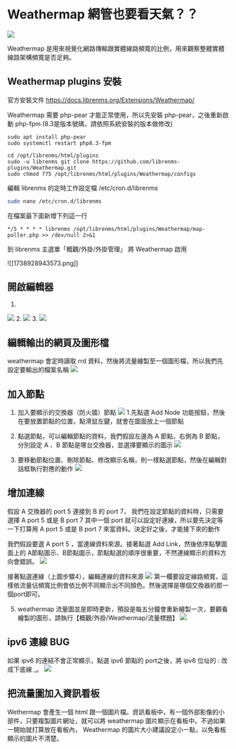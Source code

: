 #  Weathermap 網管也要看天氣？？

![](2024-01-19-08-58-34.png)

Weathermap 是用來視覺化網路傳輸跟實體線路頻寬的比例，用來觀察整體實體線路架構頻寬是否足夠。


## Weathermap plugins 安裝 
官方安裝文件
https://docs.librenms.org/Extensions/Weathermap/


Weathermap 需要 php-pear  才能正常使用，所以先安裝 php-pear，之後重新啟動 php-fpm (8.3是版本號碼，請依照系統安裝的版本做修改)
```shell
sudo apt install php-pear
sudo systemctl restart php8.3-fpm
```

```
cd /opt/librenms/html/plugins
sudo -u librenms git clone https://github.com/librenms-plugins/Weathermap.git
sudo chmod 775 /opt/librenms/html/plugins/Weathermap/configs
```

編輯 librenms 的定時工作設定檔  /etc/cron.d/librenms 
```bash
sudo nano /etc/cron.d/librenms 
```

在檔案最下面新增下列這一行

```
*/5 * * * * librenms /opt/librenms/html/plugins/Weathermap/map-poller.php >> /dev/null 2>&1
```

到 librenms 主選單「概觀/外掛/外掛管理」 將 Weathermap 啟用

![[1738928943573.png]]


## 開啟編輯器
1. 
![](2024-01-19-11-38-28.png)
2. 
![](2024-01-19-11-39-38.png)
3.
![](2024-01-19-11-48-41.png)

## 編輯輸出的網頁及圖形檔
weathermap 會定時讀取 rrd 資料，然後將流量繪製至一個圖形檔，所以我們先設定要輸出的檔案名稱
![](2024-01-19-12-14-06.png)

## 加入節點
1. 加入要顯示的交換器（防火牆）節點
![](2024-01-19-12-25-20.png)
1.先點選 Add Node 功能按鈕，然後在要放置節點的位置，點滑鼠左鍵，就會在圖面放上一個節點

2. 點選節點，可以編輯節點的資料，我們假設左邊為 A 節點，右側為 B 節點，分別設定 A 、B 節點是哪台交換器，並選擇要顯示的圖示
![](2024-01-19-12-36-15.png)
3. 要移動節點位置、刪除節點、修改顯示名稱，則一樣點選節點，然後在編輯對話框執行對應的動作
   ![](2024-01-19-12-40-35.png)

## 增加連線

假設 A 交換器的 port 5 連接到 B 的 port 7， 我們在設定節點的資料時，只需要選擇 A port 5 或是 B port 7 其中一個 port 就可以設定好連線，所以要先決定等一下打算用 A port 5 或是 B port 7 來當資料。決定好之後，才能接下來的動作

我們假設要選 A port 5 ，當連線資料來源。接著點選 Add Link，然後依序點擊圖面上的 A節點圖示、B節點圖示，節點點選的順序很重要，不然連線顯示的資料方向會錯誤。
![](2024-01-19-12-54-37.png)

接著點選連線（上圖步驟4），編輯連線的資料來源
![](2024-01-19-13-32-02.png)
第一欄要設定線路頻寬，這樣依流量佔頻寬比例會依比例不同顯示出不同顏色。然後選擇是哪個交換器的那一個port即可。

5. weathermap 流量圖並是即時更新，預設是每五分鐘會重新繪製一次，要觀看繪製的圖形，請執行【概觀/外掛/Weathermap/流量標題】
   ![](2024-01-19-14-10-06.png)

## ipv6 連線 BUG
 如果 ipv6 的連結不會正常顯示，點選 ipv6 節點的 port之後，將 ipv6 位址的 : 改成下底線 _。
 ![](2024-01-19-16-41-20.png)


## 把流量圖加入資訊看板
Wethermap 會產生一個 html 跟一個圖片檔。資訊看板中，有一個外部影像的小部件，只要複製圖片網址，就可以將 weathermap 圖片顯示在看板中。不過如果一開始就打算放在看板內， Weathermap 的圖片大小建議設定小一點，以免看板顯示的圖片不清楚。







